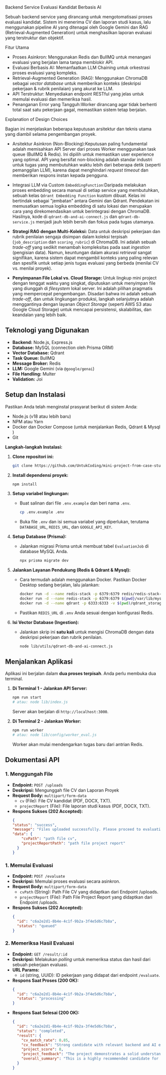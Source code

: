 Backend Service Evaluasi Kandidat Berbasis AI

Sebuah backend service yang dirancang untuk mengotomatisasi proses evaluasi kandidat. Sistem ini menerima CV dan laporan studi kasus, lalu menggunakan pipeline AI yang ditenagai oleh Google Gemini dan RAG (Retrieval-Augmented Generation) untuk menghasilkan laporan evaluasi yang terstruktur dan objektif.

Fitur Utama

-   Proses Asinkron: Menggunakan Redis dan BullMQ untuk menangani evaluasi yang berjalan lama tanpa memblokir API.
-   Evaluasi Berbasis AI: Memanfaatkan LLM Chaining untuk orkestrasi proses evaluasi yang kompleks.
-   Retrieval-Augmented Generation (RAG): Menggunakan ChromaDB sebagai *vector database* untuk memberikan konteks (deskripsi pekerjaan & rubrik penilaian) yang akurat ke LLM.
-   API Terstruktur: Menyediakan endpoint RESTful yang jelas untuk memulai evaluasi dan memeriksa hasil.
-   Penanganan Error yang Tangguh:Worker dirancang agar tidak berhenti total saat satu pekerjaan gagal, memastikan sistem tetap berjalan.

Explanation of Design Choices

Bagian ini menjelaskan beberapa keputusan arsitektur dan teknis utama yang diambil selama pengembangan proyek.

-   Arsitektur Asinkron (Non-Blocking):Keputusan paling fundamental adalah memisahkan API Server dari proses Worker menggunakan task queue (BullMQ & Redis). Ini dipilih untuk memastikan user experience yang optimal. API yang bersifat non-blocking adalah standar industri untuk tugas yang membutuhkan waktu lebih dari beberapa detik (seperti pemanggilan LLM), karena dapat menghindari *request timeout* dan memberikan respons instan kepada pengguna.

-   Integrasi LLM via Custom `EmbeddingFunction`:Daripada melakukan proses embedding secara manual di setiap service yang membutuhkan, sebuah kelas `Qdrant Embedding Function` kustom dibuat. Kelas ini bertindak sebagai "jembatan" antara Gemini dan Qdrant. Pendekatan ini memusatkan semua logika embedding di satu lokasi dan merupakan cara yang direkomendasikan untuk berintegrasi dengan ChromaDB. Hasilnya, kode di `qdrant-db-and-ai-connect.js` dan `qdrant-db-service.js` menjadi jauh lebih bersih dan fokus pada tugas utamanya.

-   **Strategi RAG dengan Multi-Koleksi:** Data untuk deskripsi pekerjaan dan rubrik penilaian sengaja disimpan dalam koleksi terpisah (`job_description` dan `scoring_rubric`) di ChromaDB. Ini adalah sebuah *trade-off* yang sedikit menambah kompleksitas pada saat *ingestion* (pengisian data). Namun, keuntungan dalam akurasi *retrieval* sangat signifikan, karena sistem dapat mengambil konteks yang paling relevan dan spesifik untuk setiap jenis tugas evaluasi yang berbeda (menilai CV vs. menilai proyek).

-   **Penyimpanan File Lokal vs. Cloud Storage:** Untuk lingkup mini project dengan tenggat waktu yang singkat, diputuskan untuk menyimpan file yang diunggah di *filesystem* lokal server. Ini adalah pilihan pragmatis yang mempercepat pengembangan. Disadari bahwa ini adalah sebuah *trade-off*, dan untuk lingkungan produksi, langkah selanjutnya adalah menggantinya dengan layanan *Object Storage* (seperti AWS S3 atau Google Cloud Storage) untuk mencapai persistensi, skalabilitas, dan keandalan yang lebih baik.

## Teknologi yang Digunakan

-   **Backend:** Node.js, Express.js
-   **Database:** MySQL (connection oleh Prisma ORM)
-   **Vector Database:** Qdrant
-   **Task Queue:** BullMQ
-   **Message Broker:** Redis
-   **LLM:** Google Gemini (via `@google/genai`)
-   **File Handling:** Multer
-   **Validation:** Joi

## Setup dan Instalasi

Pastikan Anda telah menginstal prasyarat berikut di sistem Anda:
-   Node.js (v18 atau lebih baru)
-   NPM atau Yarn
-   Docker dan Docker Compose (untuk menjalankan Redis, Qdrant & Mysql )
-   Git

**Langkah-langkah Instalasi:**

1.  **Clone repositori ini:**
    ```bash
    git clone https://github.com/UntukCoding/mini-project-from-case-study.git
    ```

2.  **Install dependensi proyek:**
    ```bash
    npm install
    ```

3.  **Setup variabel lingkungan:**
    * Buat salinan dari file `.env.example` dan beri nama `.env`.
        ```bash
        cp .env.example .env
        ```
    * Buka file `.env` dan isi semua variabel yang diperlukan, terutama `DATABASE_URL`, `REDIS_URL`, dan `GOOGLE_API_KEY`.

4.  **Setup Database (Prisma):**
    * Jalankan migrasi Prisma untuk membuat tabel `EvaluationJob` di database MySQL Anda.
        ```bash
        npx prisma migrate dev
        ```

5.  **Jalankan Layanan Pendukung (Redis & Qdrant & Mysql):**
    * Cara termudah adalah menggunakan Docker. Pastikan Docker Desktop sedang berjalan, lalu jalankan:
        ```bash
        docker run -d --name redis-stack -p 6379:6379 redis/redis-stack-server:latest
        docker run -d --name redis-stack -p 6379:6379 ${pwd}/var/lib/mysql mysql // abaikan ini jika sudah mempunyai database mysql yang berjalan pada docker atau xampp
        docker run -d --name qdrant -p 6333:6333 -v $(pwd)/qdrant_storage:/qdrant/storage qdrant/qdrant
        ```
    * Pastikan `REDIS_URL` di `.env` Anda sesuai dengan konfigurasi Redis.

6.  **Isi Vector Database (Ingestion):**
    * Jalankan skrip ini **satu kali** untuk mengisi ChromaDB dengan data deskripsi pekerjaan dan rubrik penilaian.
        ```bash
        node lib/utils/qdrant-db-and-ai-connect.js
        ```

## Menjalankan Aplikasi

Aplikasi ini berjalan dalam **dua proses terpisah**. Anda perlu membuka dua terminal.

1.  **Di Terminal 1 - Jalankan API Server:**
    ```bash
    npm run start
    # atau: node lib/index.js
    ```
    Server akan berjalan di `http://localhost:3000`.

2.  **Di Terminal 2 - Jalankan Worker:**
    ```bash
    npm run worker
    # atau: node lib/config/worker_eval.js
    ```
    Worker akan mulai mendengarkan tugas baru dari antrian Redis.

## Dokumentasi API

### 1. Menggungah File

-   **Endpoint:** `POST /uploads`
-   **Deskripsi:** Mengunggah file CV dan Laporan Proyek
-   **Request Body:** `multipart/form-data`
    -   `cv` (File): File CV kandidat (PDF, DOCX, TXT).
    -   `projectReport` (File): File laporan studi kasus (PDF, DOCX, TXT).
-   **Respons Sukses (202 Accepted):**
    ```json
    {
    "status": "success",
    "message": "Files uploaded successfully. Please proceed to evaluation.",
    "data": {
        "cvPath": "path file cv",
        "projectReportPath": "path file project report"
      }
    }
    ```

### 1. Memulai Evaluasi

-   **Endpoint:** `POST /evaluate`
-   **Deskripsi:** Memulai proses evaluasi secara asinkron.
-   **Request Body:** `multipart/form-data`
    -   `cvPath` (String): Path File CV yang didaptkan dari Endpoint /uploads.
    -   `projectReport` (File): Path File Project Report yang didaptkan dari Endpoint /uploads.
-   **Respons Sukses (202 Accepted):**
    ```json
    {
      "id": "c6a2e2d1-8b4e-4c1f-9b2a-3f4e5d6c7b8a",
      "status": "queued"
    }
    ```

### 2. Memeriksa Hasil Evaluasi

-   **Endpoint:** `GET /result/:id`
-   **Deskripsi:** Melakukan *polling* untuk memeriksa status dan hasil dari sebuah pekerjaan evaluasi.
-   **URL Params:**
    -   `id` (string, UUID): ID pekerjaan yang didapat dari endpoint `/evaluate`.
-   **Respons Saat Proses (200 OK):**
    ```json
    {
      "id": "c6a2e2d1-8b4e-4c1f-9b2a-3f4e5d6c7b8a",
      "status": "processing"
    }
    ```
-   **Respons Saat Selesai (200 OK):**
    ```json
    {
      "id": "c6a2e2d1-8b4e-4c1f-9b2a-3f4e5d6c7b8a",
      "status": "completed",
      "result": {
        "cv_match_rate": 0.85,
        "cv_feedback": "Strong candidate with relevant backend and AI experience.",
        "project_score": 8,
        "project_feedback": "The project demonstrates a solid understanding of RAG and async processing.",
        "overall_summary": "This is a highly recommended candidate for the role..."
      }
    }
    ```
